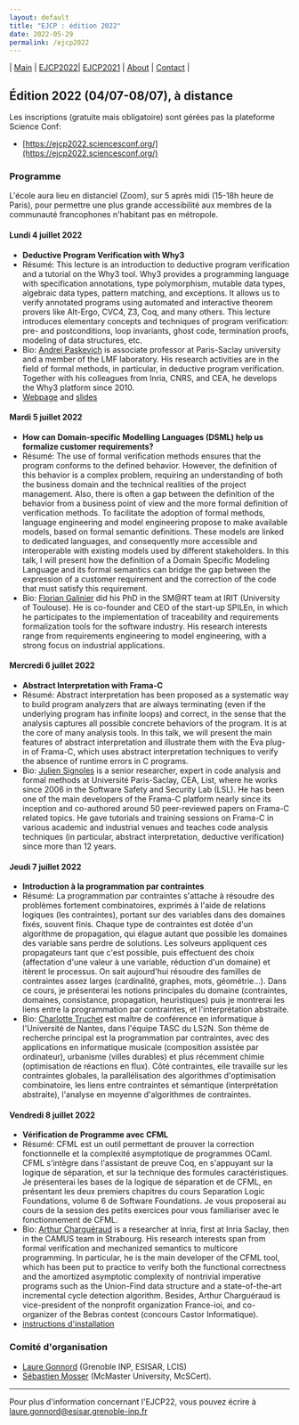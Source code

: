 ```yaml
---
layout: default
title: "EJCP : édition 2022"
date: 2022-05-29
permalink: /ejcp2022
---
```


| [Main](./index) | [EJCP2022](./ejcp2022)| [EJCP2021](./ejcp2021) | [About](./about) | [Contact](./contact) |


## Édition 2022 (04/07-08/07), à distance

 Les inscriptions (gratuite mais obligatoire) sont gérées pas la plateforme Science Conf:

  - [https://ejcp2022.sciencesconf.org/](https://ejcp2022.sciencesconf.org/)



### Programme

L'école aura lieu en distanciel (Zoom), sur 5 après midi (15-18h heure de Paris), pour permettre une plus grande accessibilité aux membres de la communauté francophones n'habitant pas en métropole.

#### Lundi 4 juillet 2022 

  - **Deductive Program Verification with Why3**
  - Résumé: This lecture is an introduction to deductive program verification and a  tutorial on the Why3 tool. Why3 provides a programming language with specification annotations, type polymorphism, mutable data types, algebraic data types, pattern matching, and exceptions. It allows us to verify annotated programs using automated and interactive theorem provers like Alt-Ergo, CVC4, Z3, Coq, and many others. This lecture introduces elementary concepts and techniques of program verification: pre- and postconditions, loop invariants, ghost code, termination proofs, modeling of data structures, etc.  
  - Bio:  [Andrei Paskevich](http://tertium.org/) is associate professor at Paris-Saclay university and a member of the LMF laboratory. His research activities are in the field of formal methods, in particular, in deductive program verification. Together with his colleagues from Inria, CNRS, and CEA, he develops the Why3 platform since 2010. 
  - [Webpage](https://why3.lri.fr/ejcp-2022/) and [slides](./ejcp22_paskevich.pdf)



#### Mardi 5 juillet 2022 

  - **How can Domain-specific Modelling Languages (DSML) help us formalize customer requirements?**
  - Résumé: The use of formal verification methods ensures that the program conforms to the defined behavior. However, the definition of this behavior is a complex problem, requiring an understanding of both the business domain and the technical realities of the project management. Also, there is often a gap between the definition of the behavior from a business point of view and the more formal definition of verification methods. To facilitate the adoption of formal methods, language engineering and model engineering propose to make available models, based on formal semantic definitions. These models are linked to dedicated languages, and consequently more accessible and interoperable with existing models used by different stakeholders. In this talk, I will present how the definition of a Domain Specific Modeling Language and its formal semantics can bridge the gap between the expression of a customer requirement and the correction of the code that must satisfy this requirement.
  - Bio: [Florian Galinier](https://scholar.google.com/citations?user=XlozNZoAAAAJ&hl=fr) did his PhD in the SM@RT team at IRIT (University of Toulouse). He is co-founder and CEO of the start-up SPILEn, in which he participates to the implementation of traceability and requirements formalization tools for the software industry. His research interests range from requirements engineering to model engineering, with a strong focus on industrial applications.
	
#### Mercredi 6 juillet 2022

  - **Abstract Interpretation with Frama-C**
  - Résumé: Abstract interpretation has been proposed as a systematic way to  build program analyzers that are always terminating (even if the underlying  program has infinite loops) and correct, in the sense that the analysis  captures all possible concrete behaviors of the program. It is at the core of many analysis tools. In this talk, we will present the main features of abstract interpretation and illustrate them with the Eva plug-in of Frama-C, which uses abstract interpretation techniques to verify the absence of runtime  errors in C programs.
  - Bio: [Julien Signoles](https://julien-signoles.fr/) is a senior researcher, expert in code analysis and formal methods at Université Paris-Saclay, CEA, List, where he works since 2006 in the Software Safety and Security Lab (LSL). He has been one of the main developers of the Frama-C platform nearly since its inception and co-authored around 50 peer-reviewed papers on Frama-C related topics. He gave tutorials and training sessions on Frama-C in various academic and industrial venues and teaches code analysis techniques (in particular, abstract interpretation, deductive verification) since more than 12 years.  


#### Jeudi 7 juillet 2022

  - **Introduction à la programmation par contraintes**
  - Résumé: La programmation par contraintes s'attache à résoudre des problèmes fortement combinatoires, exprimés à l'aide de relations logiques (les contraintes), portant sur des variables dans des domaines fixés, souvent finis. Chaque type de contraintes est dotée d'un algorithme de propagation, qui élague autant que possible les domaines des variable sans perdre de solutions. Les solveurs appliquent ces propagateurs tant que c'est possible, puis effectuent des choix (affectation d'une valeur à une variable, réduction d'un domaine) et itèrent le processus. On sait aujourd'hui résoudre des familles de contraintes assez larges (cardinalité, graphes, mots, géométrie…). Dans ce cours, je présenterai les notions principales du domaine (contraintes,  domaines, consistance, propagation, heuristiques) puis je montrerai les liens entre la programmation par contraintes, et l'interprétation abstraite.
  - Bio: [Charlotte Truchet](https://www.normalesup.org/~truchet/) est  maître de conférence en informatique à l'Université de Nantes, dans l'équipe TASC du LS2N. Son thème de recherche principal est la programmation par contraintes, avec des applications en informatique musicale (composition assistée par ordinateur), urbanisme (villes durables) et plus récemment chimie (optimisation de réactions en flux). Côté contraintes, elle travaille sur les contraintes globales, la parallélisation des algorithmes d'optimisation combinatoire, les liens entre contraintes et sémantique (interprétation abstraite), l'analyse en moyenne d'algorithmes de contraintes.


#### Vendredi 8 juillet 2022

  - **Vérification de Programme avec CFML**
  - Résumé: CFML est un outil permettant de prouver la correction fonctionnelle et la complexité asymptotique de programmes OCaml. CFML s'intègre dans l'assistant de preuve Coq, en s'appuyant sur la logique de séparation, et sur la technique des formules caractéristiques. Je présenterai les bases de la logique de séparation et de CFML, en présentant les deux premiers chapitres du cours Separation Logic Foundations, volume 6 de Software Foundations. Je vous proposerai au cours de la session des petits exercices pour vous familiariser avec le fonctionnement de CFML.
  - Bio: [Arthur Charguéraud](https://www.chargueraud.org/) is a researcher at Inria, first at Inria Saclay, then in the CAMUS team in Strabourg. His research interests span from formal verification and mechanized semantics to multicore programming. In particular, he is the main developer of the CFML tool, which has been put to practice to verify both the functional correctness and the amortized asymptotic complexity of nontrivial imperative programs such as the Union-Find data structure and a state-of-the-art incremental cycle detection algorithm. Besides, Arthur Charguéraud is vice-president of the nonprofit organization France-ioi, and co-organizer of the Bebras contest (concours Castor Informatique).
  - [instructions d'installation](./ejcp22_cfml_install.md)



### Comité d'organisation
 * [Laure Gonnord](https://laure.gonnord.org/pro/) (Grenoble INP, ESISAR, LCIS)
 * [Sébastien Mosser](https://mosser.github.io/) (McMaster University, McSCert).

---
Pour plus d'information concernant l'EJCP22, vous pouvez écrire à
 [laure.gonnord@esisar.grenoble-inp.fr](mailto:laure.gonnord@esisar.grenoble-inp.fr)
